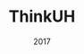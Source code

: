 ---
layout: project
type: project
image: images/thinkuh.png
title: ThinkUH
permalink: projects/thinkuh
date: 2017
labels:
  - Javascript
  - Meteor
  - Web Development
  - Student Aid
summary: An app to assist in understanding the UH experience.
---